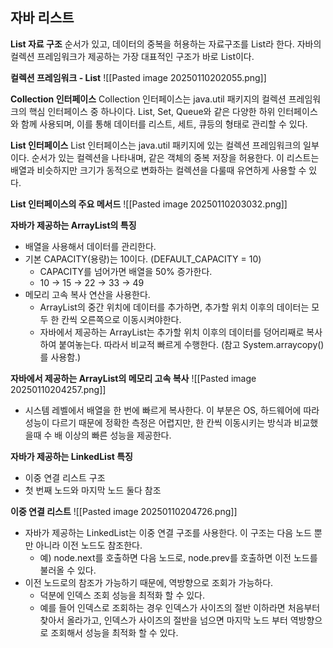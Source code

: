 ## 자바 리스트

**List 자료 구조**
순서가 있고, 데이터의 중복을 허용하는 자료구조를 List라 한다. 자바의 컬렉션 프레임워크가 제공하는 가장 대표적인 구조가 바로 List이다. 

**컬렉션 프레임워크 - List**
![[Pasted image 20250110202055.png]]

**Collection 인터페이스**
Collection 인터페이스는 java.util 패키지의 컬렉션 프레임워크의 핵심 인터페이스 중 하나이다. List, Set, Queue와 같은 다양한 하위 인터페이스와 함께 사용되며, 이를 통해 데이터를 리스트, 세트, 큐등의 형태로 관리할 수 있다.

**List 인터페이스**
List 인터페이스는 java.util 패키지에 있는 컬렉션 프레임워크의 일부이다. 순서가 있는 컬렉션을 나타내며, 같은 객체의 중복 저장을 허용한다. 이 리스트는 배열과 비슷하지만 크기가 동적으로 변화하는 컬렉션을 다룰때 유연하게 사용할 수 있다.

**List 인터페이스의 주요 메서드**
![[Pasted image 20250110203032.png]]

**자바가 제공하는 ArrayList의 특징**
- 배열을 사용해서 데이터를 관리한다.
- 기본 CAPACITY(용량)는 10이다. (DEFAULT_CAPACITY = 10)
	- CAPACITY를 넘어가면 배열을 50% 증가한다.
	- 10 -> 15 -> 22 -> 33 -> 49
- 메모리 고속 복사 연산을 사용한다.
	- ArrayList의 중간 위치에 데이터를 추가하면, 추가할 위치 이후의 데이터는 모두 한 칸씩 오른쪽으로 이동시켜야한다.
	- 자바에서 제공하는 ArrayList는 추가할 위치 이후의 데이터를 덩어리째로 복사하여 붙여놓는다. 따라서 비교적 빠르게 수행한다. (참고 System.arraycopy()를 사용함.)

**자바에서 제공하는 ArrayList의 메모리 고속 복사**
![[Pasted image 20250110204257.png]]
- 시스템 레벨에서 배열을 한 번에 빠르게 복사한다. 이 부분은 OS, 하드웨어에 따라 성능이 다르기 때문에 정확한 측정은 어렵지만, 한 칸씩 이동시키는 방식과 비교했을때 수 배 이상의 빠른 성능을 제공한다.

**자바가 제공하는 LinkedList 특징**
- 이중 연결 리스트 구조
- 첫 번째 노드와 마지막 노드 둘다 참조

**이중 연결 리스트**
![[Pasted image 20250110204726.png]]
- 자바가 제공하는 LinkedList는 이중 연결 구조를 사용한다. 이 구조는 다음 노드 뿐만 아니라 이전 노드도 참조한다.
	- 예) node.next를 호출하면 다음 노드로, node.prev를 호출하면 이전 노드를 불러올 수 있다.
- 이전 노드로의 참조가 가능하기 때문에, 역방향으로 조회가 가능하다.
	- 덕분에 인덱스 조회 성능을 최적화 할 수 있다.
	- 예를 들어 인덱스로 조회하는 경우 인덱스가 사이즈의 절반 이하라면 처음부터 찾아서 올라가고, 인덱스가 사이즈의 절반을 넘으면 마지막 노드 부터 역방향으로 조회해서 성능을 최적화 할 수 있다.

